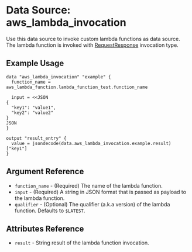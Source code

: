 
# Data Source: aws_lambda_invocation

Use this data source to invoke custom lambda functions as data source.
The lambda function is invoked with [RequestResponse](https://docs.aws.amazon.com/lambda/latest/dg/API_Invoke.html#API_Invoke_RequestSyntax)
invocation type.

## Example Usage

```hcl
data "aws_lambda_invocation" "example" {
  function_name = aws_lambda_function.lambda_function_test.function_name

  input = <<JSON
{
  "key1": "value1",
  "key2": "value2"
}
JSON
}

output "result_entry" {
  value = jsondecode(data.aws_lambda_invocation.example.result)["key1"]
}
```

## Argument Reference

* `function_name` - (Required) The name of the lambda function.
* `input` - (Required) A string in JSON format that is passed as payload to the lambda function.
* `qualifier` - (Optional) The qualifier (a.k.a version) of the lambda function. Defaults
 to `$LATEST`.

## Attributes Reference

* `result` - String result of the lambda function invocation.
